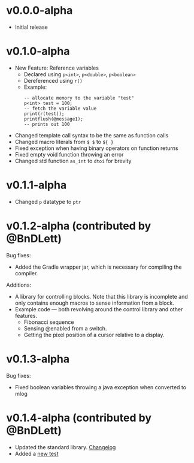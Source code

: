 # v0.0.0-alpha
- Initial release

# v0.1.0-alpha
- New Feature: Reference variables
    - Declared using `p<int>`, `p<double>`, `p<boolean>`
    - Dereferenced using `r()`
    - Example:
      ```
      -- allocate memory to the variable "test"
      p<int> test = 100;
      -- fetch the variable value
      print(r(test));
      printflush(@message1);
      -- prints out 100
      ```
- Changed template call syntax to be the same as function calls
- Changed macro literals from `$ $` to `${ }`
- Fixed exception when having binary operators on function returns
- Fixed empty void function throwing an error
- Changed std function `as_int` to `dtoi` for brevity

# v0.1.1-alpha
- Changed `p` datatype to `ptr`

# v0.1.2-alpha (contributed by @BnDLett)
Bug fixes:
- Added the Gradle wrapper jar, which is necessary for compiling the compiler.

Additions:
- A library for controlling blocks. Note that this library is incomplete and only contains enough macros to sense information from a block.
- Example code — both revolving around the control library and other features.
  - Fibonacci sequence
  - Sensing @enabled from a switch.
  - Getting the pixel position of a cursor relative to a display.

# v0.1.3-alpha
Bug fixes:
- Fixed boolean variables throwing a java exception when converted to mlog

# v0.1.4-alpha (contributed by @BnDLett)
- Updated the standard library. [Changelog](std/CHANGELOG.md#v010-contributed-by-bndlett)
- Added a [new test](tests/radar.mily)
